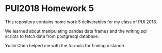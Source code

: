 # PUI2018 Homework 5

This repository contains home work 5 deliverables for my class of PUI 2018.

We learned about manipulating pandas data frames and the writing sql scripts to fetch data from postgresql database.

Yushi Chen helped me with the formula for finding distance.
